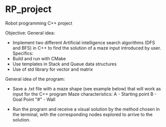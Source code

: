# RP_project
Robot programming C++ project

Objective:
General idea: 
- Implement two different Artificial intelligence search algorithms (DFS and BFS) in C++ to find the solution of a maze input introduced by user.
Specifics: 
- Build and run with CMake
- Use templates in Stack and Queue data structures
- Use of std library for vector and matrix

General idea of the program:
- Save a .txt file with a maze shape (see example below) that will work as input for the C++ program
  Maze characteristics:
   A - Starting point
   B - Goal Point
   "#" - Wall
   
- Run the program and receive a visual solution by the method chosen in the terminal, with the corresponding nodes explored to arrive to the solution.




